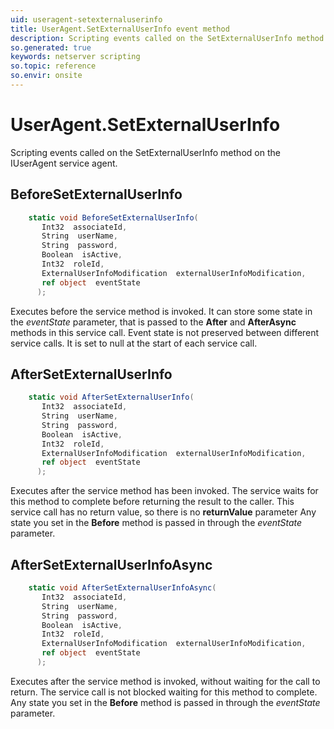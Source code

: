 ```yaml
---
uid: useragent-setexternaluserinfo
title: UserAgent.SetExternalUserInfo event method
description: Scripting events called on the SetExternalUserInfo method on the UserAgent service agent.
so.generated: true
keywords: netserver scripting
so.topic: reference
so.envir: onsite
---
```

# UserAgent.SetExternalUserInfo

Scripting events called on the <see cref='M:IUserAgent.SetExternalUserInfo'>SetExternalUserInfo</see> method on the <see cref='IUserAgent'>IUserAgent</see>  service agent.

## BeforeSetExternalUserInfo
```cs
    static void BeforeSetExternalUserInfo(
       Int32  associateId,
       String  userName,
       String  password,
       Boolean  isActive,
       Int32  roleId,
       ExternalUserInfoModification  externalUserInfoModification,
       ref object  eventState
      );
```
Executes before the service method is invoked.
It can store some state in the *eventState* parameter, that is passed to the **After** and **AfterAsync** methods in this service call.
Event state is not preserved between different service calls. It is set to null at the start of each service call.
## AfterSetExternalUserInfo
```cs
    static void AfterSetExternalUserInfo(
       Int32  associateId,
       String  userName,
       String  password,
       Boolean  isActive,
       Int32  roleId,
       ExternalUserInfoModification  externalUserInfoModification,
       ref object  eventState
      );
```
Executes after the service method has been invoked. The service waits for this method to complete before returning the result to the caller.
This service call has no return value, so there is no **returnValue** parameter
Any state you set in the **Before** method is passed in through the *eventState* parameter.
## AfterSetExternalUserInfoAsync
```cs
    static void AfterSetExternalUserInfoAsync(
       Int32  associateId,
       String  userName,
       String  password,
       Boolean  isActive,
       Int32  roleId,
       ExternalUserInfoModification  externalUserInfoModification,
       ref object  eventState
      );
```
Executes after the service method is invoked, without waiting for the call to return.
The service call is not blocked waiting for this method to complete.
Any state you set in the **Before** method is passed in through the *eventState* parameter.

